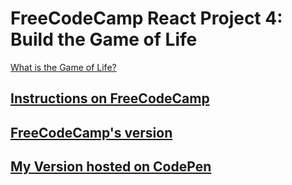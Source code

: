 # FreeCodeCamp React Project 4: Build the Game of Life

[What is the Game of Life?](https://en.wikipedia.org/wiki/Conway%27s_Game_of_Life)

## [Instructions on FreeCodeCamp](https://www.freecodecamp.org/challenges/build-the-game-of-life)

## [FreeCodeCamp's version](https://codepen.io/freeCodeCamp/full/reGdqx)

## [My Version hosted on CodePen](https://codepen.io/leonard92/full/LQgoXO)
